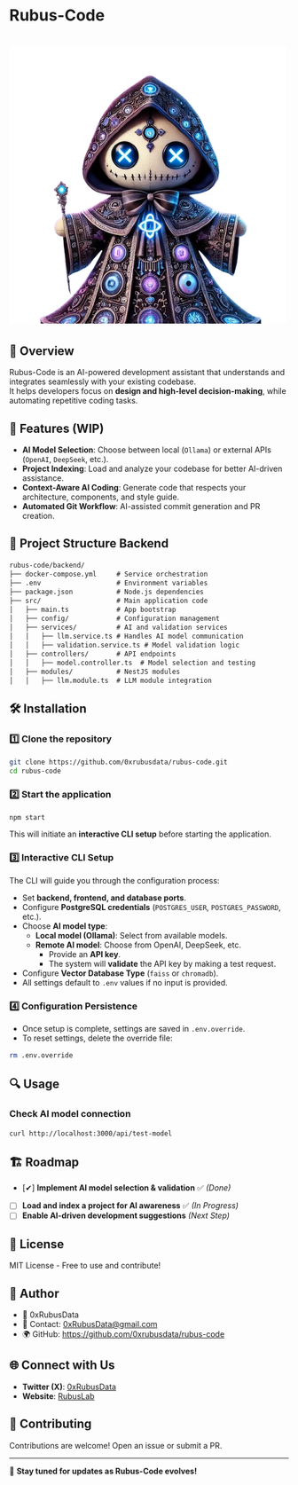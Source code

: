 # Rubus-Code

# ![0xRubusSage](./public/agents/0xRubusSage.png)

## 🚀 Overview
Rubus-Code is an AI-powered development assistant that understands and integrates seamlessly with your existing codebase.  
It helps developers focus on **design and high-level decision-making**, while automating repetitive coding tasks.

## 📌 Features (WIP)
- **AI Model Selection**: Choose between local (`Ollama`) or external APIs (`OpenAI`, `DeepSeek`, etc.).
- **Project Indexing**: Load and analyze your codebase for better AI-driven assistance.
- **Context-Aware AI Coding**: Generate code that respects your architecture, components, and style guide.
- **Automated Git Workflow**: AI-assisted commit generation and PR creation.

## 📂 Project Structure Backend
```
rubus-code/backend/
├── docker-compose.yml     # Service orchestration
├── .env                   # Environment variables
├── package.json           # Node.js dependencies
├── src/                   # Main application code
│   ├── main.ts            # App bootstrap
│   ├── config/            # Configuration management
│   ├── services/          # AI and validation services
│   │   ├── llm.service.ts # Handles AI model communication
│   │   ├── validation.service.ts # Model validation logic
│   ├── controllers/       # API endpoints
│   │   ├── model.controller.ts  # Model selection and testing
│   ├── modules/           # NestJS modules
│   │   ├── llm.module.ts  # LLM module integration
```

## 🛠️ Installation
### 1️⃣ Clone the repository
```bash
git clone https://github.com/0xrubusdata/rubus-code.git
cd rubus-code
```

### 2️⃣ Start the application
```bash
npm start
```
This will initiate an **interactive CLI setup** before starting the application.

### 3️⃣ Interactive CLI Setup
The CLI will guide you through the configuration process:
- Set **backend, frontend, and database ports**.
- Configure **PostgreSQL credentials** (`POSTGRES_USER`, `POSTGRES_PASSWORD`, etc.).
- Choose **AI model type**:
  - **Local model (Ollama)**: Select from available models.
  - **Remote AI model**: Choose from OpenAI, DeepSeek, etc.
    - Provide an **API key**.
    - The system will **validate** the API key by making a test request.
- Configure **Vector Database Type** (`faiss` or `chromadb`).
- All settings default to `.env` values if no input is provided.

### 4️⃣ Configuration Persistence
- Once setup is complete, settings are saved in `.env.override`.
- To reset settings, delete the override file:
```bash
rm .env.override
```

## 🔍 Usage
### Check AI model connection
```bash
curl http://localhost:3000/api/test-model
```

## 🏗️ Roadmap
- [✔] **Implement AI model selection & validation** ✅ *(Done)*
- [ ] **Load and index a project for AI awareness** ✅ *(In Progress)*
- [ ] **Enable AI-driven development suggestions** *(Next Step)*

## 📜 License
MIT License - Free to use and contribute!

## 📝 **Author**
- 👤 0xRubusData 
- 📧 Contact: 0xRubusData@gmail.com
- 🌍 GitHub: https://github.com/0xrubusdata/rubus-code

## 🌐 Connect with Us
- **Twitter (X)**: [0xRubusData](https://x.com/Data0x88850)
- **Website**: [RubusLab](https://rubus-lab.vercel.app/)

## 🤝 Contributing
Contributions are welcome! Open an issue or submit a PR.

---
🚀 **Stay tuned for updates as Rubus-Code evolves!**
